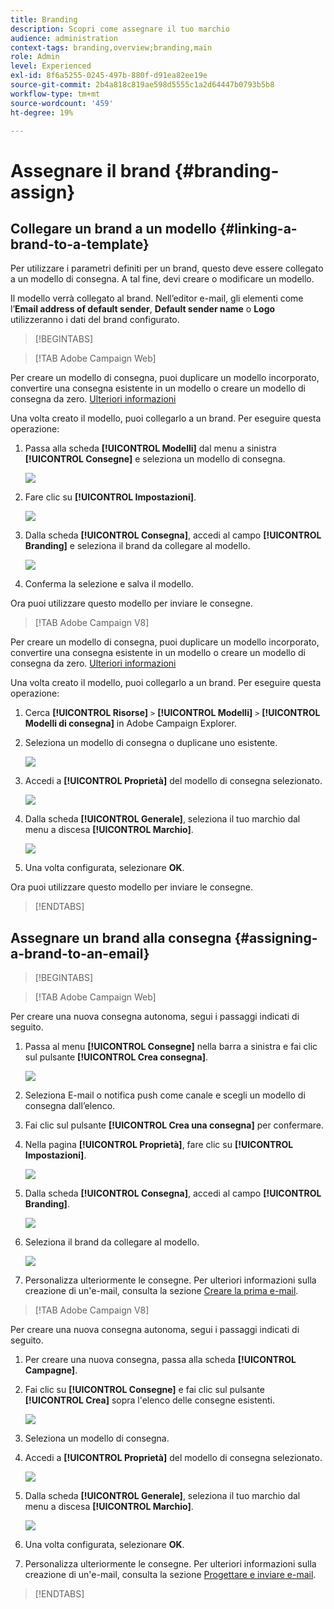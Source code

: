 ```yaml
---
title: Branding
description: Scopri come assegnare il tuo marchio
audience: administration
context-tags: branding,overview;branding,main
role: Admin
level: Experienced
exl-id: 8f6a5255-0245-497b-880f-d91ea82ee19e
source-git-commit: 2b4a818c819ae598d5555c1a2d64447b0793b5b8
workflow-type: tm+mt
source-wordcount: '459'
ht-degree: 19%

---
```


# Assegnare il brand {#branding-assign}

## Collegare un brand a un modello {#linking-a-brand-to-a-template}

Per utilizzare i parametri definiti per un brand, questo deve essere collegato a un modello di consegna. A tal fine, devi creare o modificare un modello.

Il modello verrà collegato al brand. Nell’editor e-mail, gli elementi come l’**Email address of default sender**, **Default sender name** o **Logo** utilizzeranno i dati del brand configurato.

>[!BEGINTABS]

>[!TAB Adobe Campaign Web]

Per creare un modello di consegna, puoi duplicare un modello incorporato, convertire una consegna esistente in un modello o creare un modello di consegna da zero. [Ulteriori informazioni](../../msg/delivery-template.md)

Una volta creato il modello, puoi collegarlo a un brand. Per eseguire questa operazione:

1. Passa alla scheda **[!UICONTROL Modelli]** dal menu a sinistra **[!UICONTROL Consegne]** e seleziona un modello di consegna.

   ![](assets/branding_assign_web_1.png)

1. Fare clic su **[!UICONTROL Impostazioni]**.

   ![](assets/branding_assign_web_2.png)

1. Dalla scheda **[!UICONTROL Consegna]**, accedi al campo **[!UICONTROL Branding]** e seleziona il brand da collegare al modello.

   ![](assets/branding_assign_web_3.png)

1. Conferma la selezione e salva il modello.

Ora puoi utilizzare questo modello per inviare le consegne.

>[!TAB Adobe Campaign V8]

Per creare un modello di consegna, puoi duplicare un modello incorporato, convertire una consegna esistente in un modello o creare un modello di consegna da zero. [Ulteriori informazioni](https://experienceleague.adobe.com/docs/campaign/campaign-v8/send/create-templates.html)

Una volta creato il modello, puoi collegarlo a un brand. Per eseguire questa operazione:

1. Cerca **[!UICONTROL Risorse]** `>` **[!UICONTROL Modelli]** `>` **[!UICONTROL Modelli di consegna]** in Adobe Campaign Explorer.

1. Seleziona un modello di consegna o duplicane uno esistente.

   ![](assets/branding_assign_V8_1.png)

1. Accedi a **[!UICONTROL Proprietà]** del modello di consegna selezionato.

   ![](assets/branding_assign_V8_2.png)

1. Dalla scheda **[!UICONTROL Generale]**, seleziona il tuo marchio dal menu a discesa **[!UICONTROL Marchio]**.

   ![](assets/branding_assign_V8_3.png)

1. Una volta configurata, selezionare **OK**.

Ora puoi utilizzare questo modello per inviare le consegne.

>[!ENDTABS]

## Assegnare un brand alla consegna {#assigning-a-brand-to-an-email}

>[!BEGINTABS]

>[!TAB Adobe Campaign Web]

Per creare una nuova consegna autonoma, segui i passaggi indicati di seguito.

1. Passa al menu **[!UICONTROL Consegne]** nella barra a sinistra e fai clic sul pulsante **[!UICONTROL Crea consegna]**.

   ![](assets/branding_assign_web_4.png)

1. Seleziona E-mail o notifica push come canale e scegli un modello di consegna dall’elenco.

1. Fai clic sul pulsante **[!UICONTROL Crea una consegna]** per confermare.

1. Nella pagina **[!UICONTROL Proprietà]**, fare clic su **[!UICONTROL Impostazioni]**.

   ![](assets/branding_assign_web_5.png)

1. Dalla scheda **[!UICONTROL Consegna]**, accedi al campo **[!UICONTROL Branding]**.

   ![](assets/branding_assign_web_6.png)

1. Seleziona il brand da collegare al modello.

   ![](assets/branding_assign_web_7.png)

1. Personalizza ulteriormente le consegne. Per ulteriori informazioni sulla creazione di un&#39;e-mail, consulta la sezione [Creare la prima e-mail](../../email/create-email.md).

>[!TAB Adobe Campaign V8]

Per creare una nuova consegna autonoma, segui i passaggi indicati di seguito.

1. Per creare una nuova consegna, passa alla scheda **[!UICONTROL Campagne]**.

1. Fai clic su **[!UICONTROL Consegne]** e fai clic sul pulsante **[!UICONTROL Crea]** sopra l&#39;elenco delle consegne esistenti.

   ![](assets/branding_assign_V8_4.png)

1. Seleziona un modello di consegna.

1. Accedi a **[!UICONTROL Proprietà]** del modello di consegna selezionato.

   ![](assets/branding_assign_V8_5.png)

1. Dalla scheda **[!UICONTROL Generale]**, seleziona il tuo marchio dal menu a discesa **[!UICONTROL Marchio]**.

   ![](assets/branding_assign_V8_6.png)

1. Una volta configurata, selezionare **OK**.

1. Personalizza ulteriormente le consegne. Per ulteriori informazioni sulla creazione di un&#39;e-mail, consulta la sezione [Progettare e inviare e-mail](../../email/create-email.md).

>[!ENDTABS]
